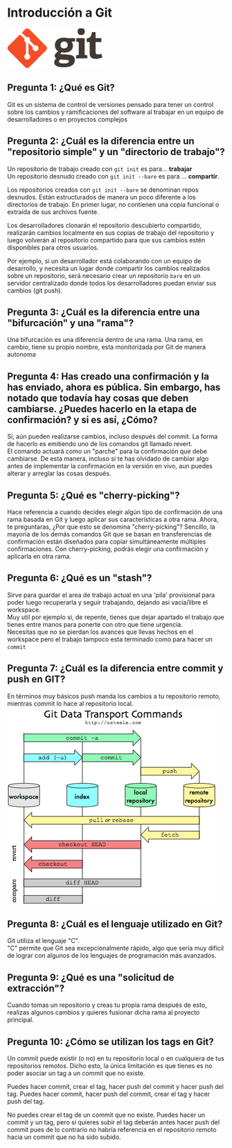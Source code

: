 # Introducción a Git
![Git logo](img/git.png)
## **Pregunta 1:** ¿Qué es Git?  
Git es un sistema de control de versiones pensado para tener un control sobre los cambios y ramificaciones del software al trabajar en un equipo de desarrolladores o en proyectos complejos
## **Pregunta 2:** ¿Cuál es la diferencia entre un "repositorio simple" y un "directorio de trabajo"?  
Un repositorio de trabajo creado con <code>git init</code> es para… **trabajar**  
Un repositorio desnudo creado con <code>git init --bare</code> es para ... **compartir**.  

Los repositorios creados con <code>git init --bare</code> se denominan repos desnudos. Están estructurados de manera un poco diferente a los directorios de trabajo. En primer lugar, no contienen una copia funcional o extraída de sus archivos fuente.
 
Los desarrolladores clonarán el repositorio descubierto compartido, realizarán cambios localmente en sus copias de trabajo del repositorio y luego volverán al repositorio compartido para que sus cambios estén disponibles para otros usuarios.  

Por ejemplo, si un desarrollador está colaborando con un equipo de desarrollo, y necesita un lugar donde compartir los cambios realizados sobre un repositorio, será necesario crear un repositorio <code>bare</code> en un servidor centralizado donde todos los desarrolladores puedan enviar sus cambios (git push).
## **Pregunta 3:** ¿Cuál es la diferencia entre una "bifurcación" y una "rama"?  
Una bifurcación es una diferencia dentro de una rama.
Una rama, en cambio, tiene su propio nombre, esta monitorizada por Git de manera autonoma
## **Pregunta 4:** Has creado una confirmación y la has enviado, ahora es pública.   Sin embargo, has notado que todavía hay cosas que deben cambiarse. ¿Puedes hacerlo en la etapa de confirmación? y si es así, ¿Cómo?  
Si, aún pueden realizarse cambios, incluso después del commit. La forma de hacerlo es emitiendo uno de los comandos git llamado revert.   
El comando actuará como un "parche" para la confirmación que debe cambiarse. De esta manera, incluso si te has olvidado de cambiar algo antes de implementar la confirmación en la versión en vivo, aun puedes alterar y arreglar las cosas después.
## **Pregunta 5:** ¿Qué es "cherry-picking"?
Hace referencia a cuando decides elegir algún tipo de confirmación de una rama basada en Git y luego aplicar sus características a otra rama. Ahora, te preguntaras, ¿Por que esto se denomina "cherry-picking"? Sencillo, la mayoría de los demás comandos Git que se basan en transferencias de confirmación están diseñados para copiar simultáneamente múltiples confirmaciones. Con cherry-picking, podrás elegir una confirmación y aplicarla en otra rama.  
## **Pregunta 6:** ¿Qué es un "stash"?  
Sirve para guardar el area de trabajo actual en una 'pila' provisional para poder luego recuperarla y seguir trabajando, dejando asi vacia/libre el workspace.  
Muy util por ejemplo si, de repente, tienes que dejar apartado el trabajo que tienes entre manos para ponerte con otro que tiene urgencia.  
Necesitas que no se pierdan los avances que llevas hechos en el workspace pero el trabajo tampoco esta terminado como para hacer un ``commit``  
## **Pregunta 7:** ¿Cuál es la diferencia entre commit y push en GIT?  
En términos muy básicos push manda los cambios a tu repositorio remoto, mientras commit lo hace al repositorio local.  
![logo](img/map_git.png) 
## **Pregunta 8:** ¿Cuál es el lenguaje utilizado en Git?
 Git utiliza el lenguaje "C".  
 "C" permite que Git sea excepcionalmente rápido, algo que sería muy difícil de lograr con algunos de los lenguajes de programación más avanzados.
## **Pregunta 9:** ¿Qué es una "solicitud de extracción"?
Cuando tomas un repositorio y creas tu propia rama después de esto, realizas algunos cambios y quieres fusionar dicha rama al proyecto principal.
## **Pregunta 10:** ¿Cómo se utilizan los tags en Git?  
Un commit puede existir (o no) en tu repositorio local o en cualquiera de tus repositorios remotos.
Dicho esto, la única limitación es que tienes es no poder asociar un tag a un commit que no existe.

Puedes hacer commit, crear el tag, hacer push del commit y hacer push del tag. Puedes hacer commit, hacer push del commit, crear el tag y hacer push del tag.

No puedes crear el tag de un commit que no existe. Puedes hacer un commit y un tag, pero si quieres subir el tag deberán antes hacer push del commit pues de lo contrario no habría referencia en el repositorio remoto hacia un commit que no ha sido subido.